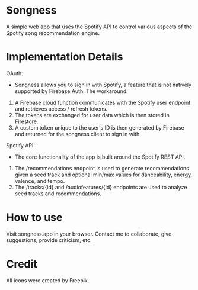 # Songness
A simple web app that uses the Spotify API to control various aspects of the Spotify song recommendation engine. 

# Implementation Details

OAuth:
- Songness allows you to sign in with Spotify, a feature that is not natively supported by Firebase Auth. The workaround:
1. A Firebase cloud function communicates with the Spotify user endpoint and retrieves access / refresh tokens. 
2. The tokens are exchanged for user data which is then stored in Firestore. 
3. A custom token unique to the user's ID is then generated by Firebase and returned for the songness client to sign in with.

Spotify API:
- The core functionality of the app is built around the Spotify REST API.
1. The /recommendations endpoint is used to generate recommendations given a seed track and optional min/max values for danceability, energy, valence, and tempo.
2. The /tracks/{id} and /audiofeatures/{id} endpoints are used to analyze seed tracks and recommendations.

# How to use
Visit songness.app in your browser. Contact me to collaborate, give suggestions, provide criticism, etc.

# Credit
All icons were created by Freepik.